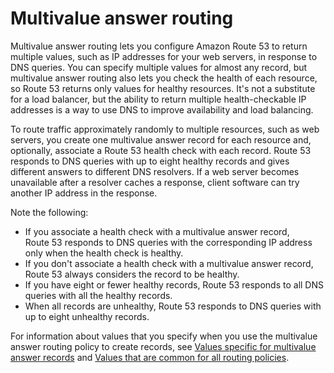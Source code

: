 # Multivalue answer routing<a name="routing-policy-multivalue"></a>

Multivalue answer routing lets you configure Amazon Route 53 to return multiple values, such as IP addresses for your web servers, in response to DNS queries\. You can specify multiple values for almost any record, but multivalue answer routing also lets you check the health of each resource, so Route 53 returns only values for healthy resources\. It's not a substitute for a load balancer, but the ability to return multiple health\-checkable IP addresses is a way to use DNS to improve availability and load balancing\.

To route traffic approximately randomly to multiple resources, such as web servers, you create one multivalue answer record for each resource and, optionally, associate a Route 53 health check with each record\. Route 53 responds to DNS queries with up to eight healthy records and gives different answers to different DNS resolvers\. If a web server becomes unavailable after a resolver caches a response, client software can try another IP address in the response\.

Note the following:
+ If you associate a health check with a multivalue answer record, Route 53 responds to DNS queries with the corresponding IP address only when the health check is healthy\.
+ If you don't associate a health check with a multivalue answer record, Route 53 always considers the record to be healthy\.
+ If you have eight or fewer healthy records, Route 53 responds to all DNS queries with all the healthy records\.
+ When all records are unhealthy, Route 53 responds to DNS queries with up to eight unhealthy records\.

For information about values that you specify when you use the multivalue answer routing policy to create records, see [Values specific for multivalue answer records](resource-record-sets-values-multivalue.md) and [Values that are common for all routing policies](resource-record-sets-values-shared.md)\.